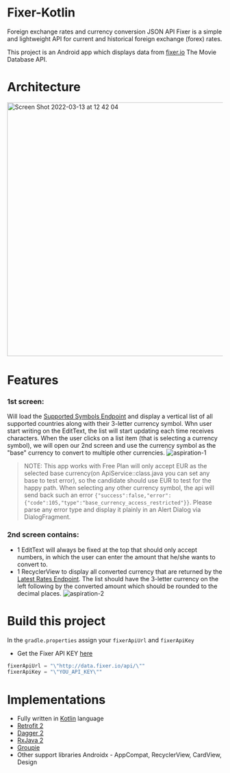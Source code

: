 # Fixer-Kotlin

Foreign exchange rates and currency conversion JSON API Fixer is a simple and lightweight API for current and historical foreign exchange (forex) rates.

This project is an Android app which displays data from [fixer.io](https://www.themoviedb.org/) The Movie Database API.

# Architecture
<img width="593" alt="Screen Shot 2022-03-13 at 12 42 04" src="https://user-images.githubusercontent.com/9982524/158074941-61d6b558-46a2-45b2-be03-5eb0a119ec9d.png">


# Features
### 1st screen:
Will load the [Supported Symbols Endpoint](https://fixer.io/documentation#supportedsymbols) and display a vertical list of all supported countries along with their 3-letter currency symbol.
Whn user start writing on the EditText, the list will start updating each time receives characters.
When the user clicks on a list item (that is selecting a currency symbol), we will open our 2nd screen and use the currency symbol as the "base" currency to convert to multiple other currencies.
![aspiration-1](https://user-images.githubusercontent.com/9982524/158074925-ee445baa-0f23-4ff8-9262-c32a55937d6d.gif)

> NOTE: This app works with Free Plan will only accept EUR as the selected base currency(on ApiService::class.java you can set any base to test error), so the candidate should use EUR to test for the happy path.
When selecting any other currency symbol, the api will send back such an error `{"success":false,"error":{"code":105,"type":"base_currency_access_restricted"}}`. Please parse any error type and display it plainly in an Alert Dialog via DialogFragment.

### 2nd screen contains:
+ 1 EditText will always be fixed at the top that should only accept numbers, in which the user can enter the amount that he/she wants to convert to.
+ 1 RecyclerView to display all converted currency that are returned by the [Latest Rates Endpoint](https://fixer.io/documentation#latestrates). The list should have the 3-letter currency on the left following by the converted amount which should be rounded to the decimal places.
![aspiration-2](https://user-images.githubusercontent.com/9982524/158074929-b0c81251-3124-4c8c-bef5-c36a0b23c0d2.gif)

# Build this project
In the `gradle.properties` assign your `fixerApiUrl` and `fixerApiKey`

- Get the Fixer API KEY [here](https://fixer.io/product)

```java
fixerApiUrl = "\"http://data.fixer.io/api/\""
fixerApiKey = "\"YOU_API_KEY\""
```

# Implementations
- Fully written in [Kotlin](https://kotlinlang.org/) language
- [Retrofit 2](http://square.github.io/retrofit)
- [Dagger 2](https://google.github.io/dagger/)
- [RxJava 2](https://github.com/ReactiveX/RxJava)
- [Groupie](https://github.com/lisawray/groupie)
- Other support libraries Androidx - AppCompat, RecyclerView, CardView, Design
